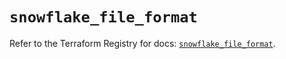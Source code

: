 # `snowflake_file_format`

Refer to the Terraform Registry for docs: [`snowflake_file_format`](https://registry.terraform.io/providers/snowflake-labs/snowflake/0.87.2/docs/resources/file_format).
